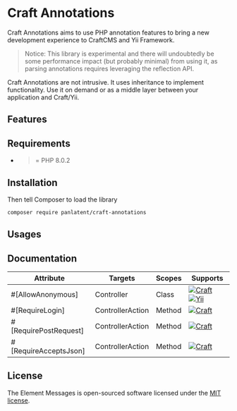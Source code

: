Craft Annotations
=================

Craft Annotations aims to use PHP annotation features to bring a new development experience to CraftCMS and Yii Framework.

> Notice: This library is experimental and there will undoubtedly be some performance impact (but probably minimal) from using it,
> as parsing annotations requires leveraging the reflection API.

Craft Annotations are not intrusive. It uses inheritance to implement functionality. 
Use it on demand or as a middle layer between your application and Craft/Yii.

Features
-------

Requirements
------------
+ >= PHP 8.0.2

Installation
------------

Then tell Composer to load the library

```bash
composer require panlatent/craft-annotations
```

Usages
------



Documentation
------------

Attribute | Targets | Scopes | Supports
--- | ---- | ---- | ---
#[AllowAnonymous] | Controller |  Class | [![Craft](https://img.shields.io/badge/Craft-orange.svg?style=flat)](https://craftcms.com/) [![Yii](https://img.shields.io/badge/Yii-green.svg?style=flat)](https://www.yiiframework.com/)
#[RequireLogin] | ControllerAction | Method | [![Craft](https://img.shields.io/badge/Craft-orange.svg?style=flat)](https://craftcms.com/)
#[RequirePostRequest] | ControllerAction | Method | [![Craft](https://img.shields.io/badge/Craft-orange.svg?style=flat)](https://craftcms.com/)
#[RequireAcceptsJson] | ControllerAction | Method | [![Craft](https://img.shields.io/badge/Craft-orange.svg?style=flat)](https://craftcms.com/)

License
-------
The Element Messages is open-sourced software licensed under the [MIT license](http://opensource.org/licenses/MIT).
